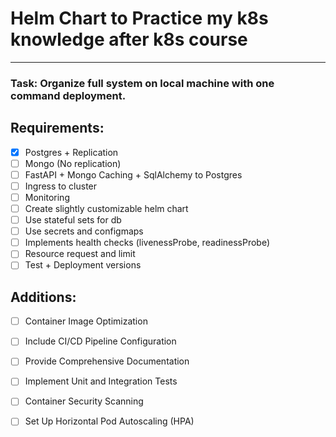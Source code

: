 # Helm Chart to Practice my k8s knowledge after k8s course

----

### Task: Organize full system on local machine with one command deployment.

## Requirements:
- [x] Postgres + Replication<br/>
- [ ] Mongo (No replication)<br/>
- [ ] FastAPI + Mongo Caching + SqlAlchemy to Postgres<br/>
- [ ] Ingress to cluster<br/>
- [ ] Monitoring<br/>
- [ ] Create slightly customizable helm chart<br/>
- [ ] Use stateful sets for db<br/>
- [ ] Use secrets and configmaps<br/>
- [ ] Implements health checks (livenessProbe, readinessProbe)<br/>
- [ ] Resource request and limit<br/>
- [ ] Test + Deployment versions<br/>

## Additions:
- [ ] Container Image Optimization<br/>
- [ ] Include CI/CD Pipeline Configuration<br/>
- [ ] Provide Comprehensive Documentation<br/>
- [ ] Implement Unit and Integration Tests<br/>
- [ ] Container Security Scanning<br/>
- [ ] Set Up Horizontal Pod Autoscaling (HPA)<br/>


